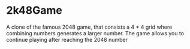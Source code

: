 # 2k48Game
A clone of the famous 2048 game, that consists a 4 * 4 grid where combining numbers generates a larger number. The game allows you to continue playing after reaching the 2048 number
